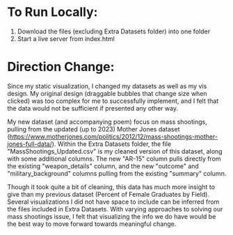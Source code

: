 # To Run Locally:

1. Download the files (excluding Extra Datasets folder) into one folder
2. Start a live server from index.html

# Direction Change:

Since my static visualization, I changed my datasets as well as my vis design. My original design (draggable bubbles that change size when clicked) was too complex for me to successfully implement, and I felt that the data would not be sufficient if presented any other way.

My new dataset (and accompanying poem) focus on mass shootings, pulling from the updated (up to 2023) Mother Jones dataset (https://www.motherjones.com/politics/2012/12/mass-shootings-mother-jones-full-data/). Within the Extra Datasets folder, the file "MassShootings_Updated.csv" is my cleaned version of this dataset, along with some additional columns. The new "AR-15" column pulls directly from the existing "weapon_details" column, and the new "outcome" and "military_background" columns pulling from the existing "summary" column.

Though it took quite a bit of cleaning, this data has much more insight to give than my previous dataset (Percent of Female Graduates by Field). Several visualizations I did not have space to include can be inferred from the files included in Extra Datasets. With varying approaches to solving our mass shootings issue, I felt that visualizing the info we do have would be the best way to move forward towards meaningful change.
